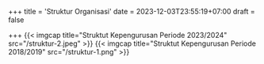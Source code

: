 +++
title = 'Struktur Organisasi'
date = 2023-12-03T23:55:19+07:00
draft = false

+++
{{< imgcap title="Struktut Kepengurusan Periode 2023/2024" src="/struktur-2.jpeg" >}}
{{< imgcap title="Struktut Kepengurusan Periode 2018/2019" src="/struktur-1.png" >}}




